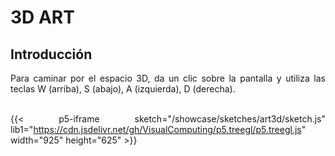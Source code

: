 # 3D ART

## **Introducción**

<div style="text-align: justify;">
Para caminar por el espacio 3D, da un clic sobre la pantalla y utiliza las teclas W (arriba), S (abajo), A (izquierda), D (derecha).
<br><br>

{{< p5-iframe sketch="/showcase/sketches/art3d/sketch.js" lib1="https://cdn.jsdelivr.net/gh/VisualComputing/p5.treegl/p5.treegl.js" width="925" height="625" >}}